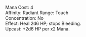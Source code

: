 Mana Cost: 4  
Affinity: Radiant
Range: Touch  
Concentration: No  
Effect: Heal 2d6 HP; stops Bleeding.  
Upcast: +2d6 HP per x2 Mana.